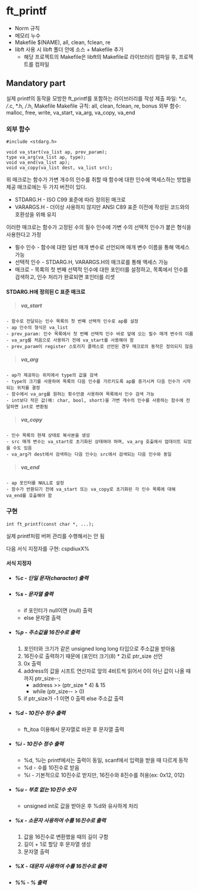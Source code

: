 # ft_printf

- Norm 규칙
- 메모리 누수
- Makefile $(NAME), all, clean, fclean, re
- libft 사용 시 libft 폴더 안에 소스 + Makefile 추가
    - 해당 프로젝트의 Makefile은 libft의 Makefile로 라이브러리 컴파일 후, 프로젝트를 컴파일

## Mandatory part
실제 printf의 동작을 모방한 ft_printf를 포함하는 라이브러리를 작성
제출 파일: *.c, */*.c, *.h, */*.h, Makefile
Makefile 규칙: all, clean, fclean, re, bonus
외부 함수: malloc, free, write, va_start, va_arg, va_copy, va_end

### 외부 함수
~~~
#include <stdarg.h>

void va_start(va_list ap, prev_param);
type va_arg(va_list ap, type);
void va_end(va_list ap);
void va_copy(va_list dest, va_list src);
~~~
위 매크로는 함수가 가변 개수의 인수를 취할 때 함수에 대한 인수에 액세스하는 방법을 제공
매크로에는 두 가지 버전이 있다.
- STDARG.H - ISO C99 표준에 따라 정의된 매크로
- VARARGS.H - 더이상 사용하지 않지만 ANSI C89 표준 이전에 작성된 코드와의 호환성을 위해 유지

이러한 매크로는 함수가 고정된 수의 필수 인수에 가변 수의 선택적 인수가 붙은 형식을 사용한다고 가정
- 필수 인수 - 함수에 대한 일반 매개 변수로 선언되며 매개 변수 이름을 통해 액세스 가능
- 선택적 인수 - STDARG.H, VARARGS.H의 매크로를 통해 액세스 가능
- 매크로 - 목록의 첫 번째 선택적 인수에 대한 포인터를 설정하고, 목록에서 인수를 검색하고, 인수 처리가 완료되면 포인터를 리셋

#### STDARG.H에 정의된 C 표준 매크로
> ##### va_start
    - 함수로 전달되는 인수 목록의 첫 번째 선택적 인수로 ap를 설정
    - ap 인수의 형식은 va_list
    - prev_param: 인수 목록에서 첫 번째 선택적 인수 바로 앞에 오는 필수 매개 변수의 이름
    - va_arg를 처음으로 사용하기 전에 va_start를 사용해야 함
    - prev_param이 register 스토리지 클래스로 선언된 경우 매크로의 동작은 정의되지 않음
> ##### va_arg
    - ap가 제공하는 위치에서 type의 값을 검색
    - type의 크기를 사용하여 목록의 다음 인수를 가르키도록 ap를 증가시켜 다음 인수가 시작되는 위치를 결정
    - 함수에서 va_arg를 원하는 횟수만큼 사용하여 목록에서 인수 검색 가능
    - int보다 작은 값(예: char, bool, short)을 가변 개수의 인수를 사용하는 함수에 전달하면 int로 변환됨
> ##### va_copy
    - 인수 목록의 현재 상태로 복사본을 생성
    - src 매개 변수는 va_start로 초기화된 상태여야 하며, va_arg 호출에서 업데이트 되었을 수도 있음
    - va_arg가 dest에서 검색하는 다음 인수는 src에서 검색되는 다음 인수와 동일
> ##### va_end
    - ap 포인터를 NULL로 설정
    - 함수가 반환되기 전에 va_start 또는 va_copy로 초기화된 각 인수 목록에 대해 va_end를 호출해야 함

### 구현
~~~
int ft_printf(const char *, ...);
~~~
실제 printf처럼 버퍼 관리를 수행해서는 안 됨

다음 서식 지정자를 구현: cspdiuxX%
#### 서식 지정자
- ##### %c - 단일 문자(character) 출력

- ##### %s - 문자열 출력
    - if 포인터가 null이면 (null) 출력
    - else 문자열 출력

- ##### %p - 주소값을 16진수로 출력
    1. 포인터와 크기가 같은 unsigned long long 타입으로 주소값을 받아옴
    2. 16진수로 출력하기 때문에 (포인터 크기(8) * 2)로 ptr_size 선언
    3. 0x 출력
    4. address의 값을 시프트 연산자로 앞의 4비트씩 읽어서 0이 아닌 값이 나올 때까지 ptr_size--;
        - address >> (ptr_size * 4) & 15
        - while (ptr_size-- > 0)
    5. if ptr_size가 -1 이면 0 출력
       else 주소값 출력

- ##### %d - 10진수 정수 출력
    - ft_itoa 이용해서 문자열로 바꾼 후 문자열 출력

- ##### %i - 10진수 정수 출력
    - %d, %i는 printf에서는 출력이 동일, scanf에서 입력을 받을 때 다르게 동작
    - %d - 수를 10진수로 받음
    - %i - 기본적으로 10진수로 받지만, 16진수와 8진수를 허용(ex: 0x12, 012)

- ##### %u - 부호 없는 10진수 숫자
    - unsigned int로 값을 받아온 후 %d와 유사하게 처리

- ##### %x - 소문자 사용하여 수를 16진수로 출력
    1. 값을 16진수로 변환했을 때의 길이 구함
    2. 길이 + 1로 할당 후 문자열 생성
    3. 문자열 출력

- ##### %X - 대문자 사용하여 수를 16진수로 출력

- ##### %% - % 출력